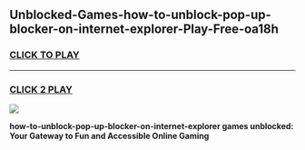 
## Unblocked-Games-how-to-unblock-pop-up-blocker-on-internet-explorer-Play-Free-oa18h
<h3>
<a href="https://premium76.site?title=how-to-unblock-pop-up-blocker-on-internet-explorer&ref=18A1">CLICK TO PLAY</a></h3>
<hr>

<h3>
<a href="https://premium76.site?title=how-to-unblock-pop-up-blocker-on-internet-explorer&ref=18A1">CLICK 2 PLAY</a>
  
</h3>

<a href="https://premium76.site?title=how-to-unblock-pop-up-blocker-on-internet-explorer&ref=18A1"><img src="https://clearcache.store/games.png"></a>


**how-to-unblock-pop-up-blocker-on-internet-explorer games unblocked: Your Gateway to Fun and Accessible Online Gaming**
